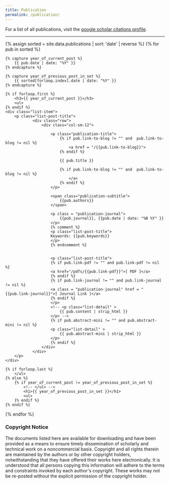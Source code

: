 ```yaml
---
title: Publication
permalink: /publication/
---
```


For a list of all publications, visit the [google scholar citations profile](https://scholar.google.com/citations?user=Xd_w2fIAAAAJ&hl).

<hr>

<div class="content list">

{% assign sorted = site.data.publications | sort: 'date' | reverse %}
{% for pub in sorted %}

    {% capture year_of_current_post %}
        {{ pub.date | date: "%Y" }}
    {% endcapture %}

    {% capture year_of_previous_post_in_set %}
        {{ sorted[forloop.index].date | date: "%Y" }}
    {% endcapture %}

    {% if forloop.first %}
        <h3>{{ year_of_current_post }}</h3>
        <ul>
    {% endif %}
    <div class="list-item">
        <p class="list-post-title">
                <div class="row">
                    <div class="col-sm-12">
                        
                        <p class="publication-title">
                            {% if pub.link-to-blog != "" and  pub.link-to-blog != nil %}
                                <a href = "/{{pub.link-to-blog}}">
                            {% endif %}
                            
                            {{ pub.title }}
                            
                            {% if pub.link-to-blog != "" and  pub.link-to-blog != nil %}
                                </a>
                            {% endif %}
                        </p>

                        <span class="publication-subtitle">
                            {{pub.authors}}
                        </span>

                        <p class = "publication-journal">
                            {{pub.journal}}, {{pub.date | date: "%B %Y" }}
                        </p>
                        {% comment %}
                        <p class="list-post-title">
                        Keywords: {{pub.keywords}}
                        </p>
                        {% endcomment %}

                        
                        <p class="list-post-title">
                        {% if pub.link-pdf != "" and pub.link-pdf != nil %}
                        <a href="/pdfs/{{pub.link-pdf}}">[ PDF ]</a>
                        {% endif %}
                        {% if pub.link-journal != "" and pub.link-journal != nil %}
                        <a class = "publication-journal" href = "{{pub.link-journal}}">[ Journal Link ]</a>
                        {% endif %}
                        </p>
                        <!-- <p class="list-detail" >
                            {{ pub.content | strip_html }}
                        </p> -->
                        {% if pub.abstract-mini != "" and pub.abstract-mini != nil %}
                        <p class="list-detail" >
                            {{ pub.abstract-mini | strip_html }}
                        </p>
                        {% endif %}
                    </div>
                </div>
        </p>
    </div>

    {% if forloop.last %}
        </ul>
    {% else %}
        {% if year_of_current_post != year_of_previous_post_in_set %}
            <!-- </ul> -->
            <h1>{{ year_of_previous_post_in_set }}</h1>
            <ul>
        {% endif %}
    {% endif %}
{% endfor %}


<h3>Copyright Notice</h3>

<p>The documents listed here are available for downloading and have been provided as a means to ensure timely dissemination of scholarly and technical work on a noncommercial basis. Copyright and all rights therein are maintained by the authors or by other copyright holders, notwithstanding that they have offered their works here electronically. It is understood that all persons copying this information will adhere to the terms and constraints invoked by each author's copyright. These works may not be re-posted without the explicit permission of the copyright holder.</p>
